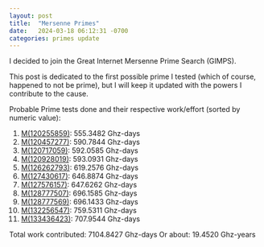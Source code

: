 ```yaml
---
layout: post
title:  "Mersenne Primes"
date:   2024-03-18 06:12:31 -0700
categories: primes update
---
```


I decided to join the Great Internet Mersenne Prime Search (GIMPS).

This post is dedicated to the first possible prime I tested (which of course, happened to not be prime), but I will keep it updated with the powers I contribute to the cause.

Probable Prime tests done and their respective work/effort (sorted by numeric value):

1. [M(120255859)](https://www.mersenne.org/report_exponent/?exp_lo=120255859&full=1): 555.3482 Ghz-days
1. [M(120457277)](https://www.mersenne.org/report_exponent/?exp_lo=120457277&full=1): 590.7844 Ghz-days
1. [M(120717059)](https://www.mersenne.org/report_exponent/?exp_lo=120717059&full=1): 592.0585 Ghz-days
1. [M(120928019)](https://www.mersenne.org/report_exponent/?exp_lo=120928019&full=1): 593.0931 Ghz-days
1. [M(126262793)](https://www.mersenne.org/report_exponent/?exp_lo=126262793&full=1): 619.2576 Ghz-days
1. [M(127430617)](https://www.mersenne.org/report_exponent/?exp_lo=127430617&full=1): 646.8874 Ghz-days
1. [M(127576157)](https://www.mersenne.org/report_exponent/?exp_lo=127576157&full=1): 647.6262 Ghz-days
1. [M(128777507)](https://www.mersenne.org/report_exponent/?exp_lo=128777507&full=1): 696.1585 Ghz-days
1. [M(128777569)](https://www.mersenne.org/report_exponent/?exp_lo=128777569&full=1): 696.1433 Ghz-days
1. [M(132256547)](https://www.mersenne.org/report_exponent/?exp_lo=132256547&full=1): 759.5311 Ghz-days
1. [M(133436423)](https://www.mersenne.org/report_exponent/?exp_lo=133436423&full=1): 707.9544 Ghz-days

Total work contributed: 7104.8427 Ghz-days
Or about: 19.4520 Ghz-years
